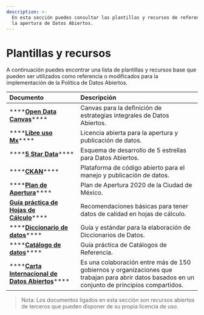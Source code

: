 ```yaml
---
description: >-
  En esta sección puedes consultar las plantillas y recursos de referencia para
  la apertura de Datos Abiertos.
---
```


# Plantillas y recursos

A continuación puedes encontrar una lista de plantillas y recursos base que pueden ser utilizados como referencia o modificados para la implementación de la Política de Datos Abiertos.

| Documento | Descripción |
| :--- | :--- |
| \*\*\*\*[**Open Data Canvas**](https://idatosabiertos.org/wp-content/uploads/2019/02/IL_CANVAS_01.jpg)\*\*\*\* | Canvas para la definición de estrategias integrales de Datos Abiertos. |
| \*\*\*\*[**Libre uso Mx**](https://datos.gob.mx/libreusomx)\*\*\*\* | Licencia abierta para la apertura y publicación de datos. |
| \*\*\*\*[**5 Star Data**](https://5stardata.info/es/)\*\*\*\* | Esquema de desarrollo de 5 estrellas para Datos Abiertos. |
| \*\*\*\*[**CKAN**](https://ckan.org/)\*\*\*\* | Plataforma de código abierto para el manejo y publicación de datos. |
| \*\*\*\*[**Plan de Apertura**](https://datos.cdmx.gob.mx/dataset/plan-de-apertura-2020)\*\*\*\* |  Plan de Apertura 2020 de la Ciudad de México. |
| [**Guía práctica de Hojas de Cálculo**](https://politicadedatos.cdmx.gob.mx/cultura/guias_hojas_calculo)\*\*\*\* | Recomendaciones básicas para tener datos de calidad en hojas de cálculo. |
| \*\*\*\*[**Diccionario de datos**](https://politicadedatos.cdmx.gob.mx/assets/ppts/guia_dicc.pdf)\*\*\*\* | Guía y estándar para la elaboración de Diccionarios de Datos. |
| \*\*\*\*[**Catálogo de datos**](https://politicadedatos.cdmx.gob.mx/assets/ppts/guia_cat.pdf)\*\*\*\* |  Guía práctica de Catálogos de Referencia. |
| \*\*\*\*[**Carta Internacional de Datos Abiertos**](https://opendatacharter.net/principles-es/)\*\*\*\* | Es una colaboración entre más de 150 gobiernos y organizaciones que trabajan para abrir datos basados en un conjunto de principios compartidos. |

> Nota: Los documentos ligados en esta sección son recursos abiertos de terceros que pueden disponer de su propia licencia de uso.

